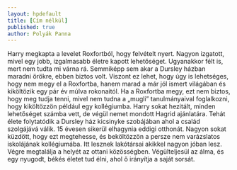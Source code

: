 ```yaml
---
layout: hpdefault
title: [Cím nélkül]
published: true
author: Polyák Panna
---
```

Harry megkapta a levelet Roxfortból, hogy felvételt nyert.
Nagyon izgatott, mivel egy jobb, izgalmasabb életre kapott
lehetőséget. Ugyanakkor félt is, mert nem tudta mi várna rá.
Semmiképp sem akar a Dursley házban maradni örökre, ebben
biztos volt. Viszont ez lehet, hogy úgy is lehetséges, hogy nem
megy el a Roxfortba, hanem marad a már jól ismert világában
és kiköltözik egy pár év múlva rokonaitól. Ha a Roxfortba
megy, ezt nem biztos, hogy meg tudja tenni, mivel nem tudna
a „mugli” tanulmányaival foglalkozni, hogy kiköltözzön
például egy kollégiumba. Harry sokat hezitált, minden
lehetőséget számba vett, de végül nemet mondott Hagrid
ajánlatára. Tehát élete folytatódik a Dursley ház kicsinyke
szobájában ahol a család szolgájává válik. 15 évesen sikerül
elhagynia eddigi otthonát. Nagyon sokat küzdött, hogy ezt
megtehesse, és beköltözzön a persze nem varázslatos
iskolájának kollégiumába. Itt lesznek lakótársai akikkel
nagyon jóban lesz. Végre megtalálja a helyét az ottani
közösségben. Végülteljesül az álma, és egy nyugodt, békés
életet tud élni, ahol ő irányítja a saját sorsát.